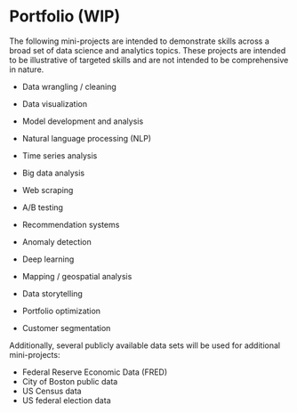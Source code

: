 # Portfolio (WIP)
The following mini-projects are intended to demonstrate skills across a broad set of data science and analytics topics. These projects are intended to be illustrative of targeted skills and are not intended to be comprehensive in nature.

* Data wrangling / cleaning

* Data visualization

* Model development and analysis

* Natural language processing (NLP)

* Time series analysis

* Big data analysis

* Web scraping

* A/B testing

* Recommendation systems

* Anomaly detection

* Deep learning

* Mapping / geospatial analysis

* Data storytelling

* Portfolio optimization

* Customer segmentation

Additionally, several publicly available data sets will be used for additional mini-projects:

* Federal Reserve Economic Data (FRED)
* City of Boston public data
* US Census data
* US federal election data
